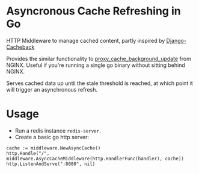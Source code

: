 Asyncronous Cache Refreshing in Go
==================================

HTTP Middleware to manage cached content, partly inspired by [Django-Cacheback](https://github.com/codeinthehole/django-cacheback)

Provides the similar functionality to [proxy_cache_background_update](http://nginx.org/en/docs/http/ngx_http_proxy_module.html#proxy_cache_background_update) from NGINX.
Useful if you're running a single go binary without sitting behind NGINX.

Serves cached data up until the stale threshold is reached, at which point it will trigger an asynchronous refresh.

Usage
=====
- Run a redis instance `redis-server`.
- Create a basic go http server:

```
cache := middleware.NewAsyncCache()
http.Handle("/", middleware.AsyncCacheMiddleware(http.HandlerFunc(handler), cache))
http.ListenAndServe(":8080", nil)
```
